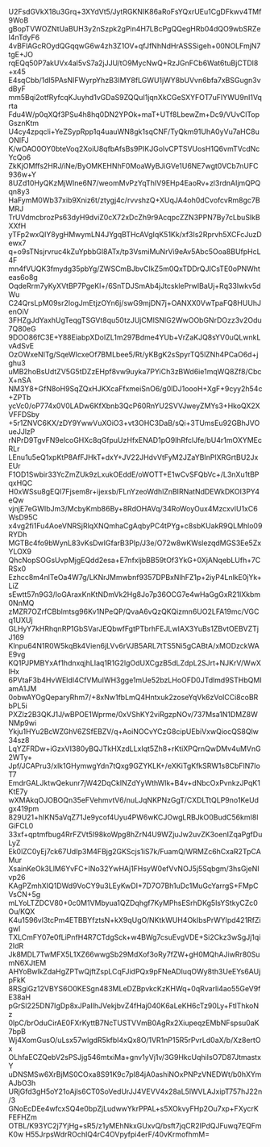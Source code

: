 U2FsdGVkX18u3Grq+3XYdVt5/JytRGKNIK86aRoFsYQxrUEu1CgDFkwv4TMf9WoB
gBopTVWOZNtUaBUH3y2nSzpk2gPin4H7LBcPgQQegHRb04dQO9wbSRZeI4nTdyF6
4vBFlAGcROydQGqqwG6w4zh3Z1OV+qfJfNhNdHrASSSigeh+00NOLFmjN7tgE+JO
rqEQq50P7akUVx4al5vS7a2jJJU/tO9MycNwQ+RzJGnFCb6Wat6tuBjCTDl8+x45
E4sqCbb/1dl5PAsNIFWyrpYhzB3IMY8fLGWU1jWY8bUVvn6bfa7xBSGugn3vdByF
mm5Bqi2otfRyfcqKJuyhd1vGDaS9ZQQuI1jqnXkCGeSXYFOT7uFIYWU9nI1Vqrta
Fdu4W/p0qXQf3PSu4h8hq0DN2YPOk+maT+UTf8LbewZm+Dc9/VUvClTopGsznKtm
U4cy4zpqcli+YeZSypRpp1q4uauWN8gk1sqCNF/TyQkm91UhA0yVu7aHC8uONIFJ
K/wOAO0OY0bteVoq2XoiU8qfbAfsBs9PIKJGoIvCPTSVUosH1Q6vmTVcdNcYcQo6
ZkKjOMffs2HRJ/iNe/ByOMKEHNhF0MoaWyBJiGVe1U6NE7wgt0VCb7nUFC936w+Y
8UZd10HyQKzMjWIne6N7/weomMvPzYqThIV9EHp4EaoRv+zl3rdnAIjmQPQqn8y3
HaFymM0Wb37xib9Xniz6t/ztygj4c/rvvshzQ+XUqJA4oh0dCvofcvRm8gc7BMRJ
TrUVdmcbrozPs63dyH9dviZ0cX72xDcZh9r9AcqpcZZN3PPN7By7cLbuSlkBXXfH
yTFp2wxQIY8ygHMwymLN4JYgqBTHcAVgIqK51Kk/xf3Is2Rprvh5XCFcJuzDewx7
q+o9sTNsjrvruc4kZuYpbbGl8ATx/tp3VsmiMuNrVi9eAv5Abc5Ooa8BUfpHcL4F
mn4fVUQK3fmydg35pbYg/ZWSCmBJbvCIkZ5m0QxTDDrQJICsTE0oPNWhteas6o8g
OqdeRrm7yKyXVtBP7PgeKl+/6SnTDJSmAb4jJtcsklePrwIBaUj+Rq33Iwkv5dWu
C24QrsLpM09sr2IogJmEtjzOYn6j/swG9mjDN7j+OANXX0VwTpaFQ8HUUhJenOiV
3FHZgJdYaxhUgTeqgTSGVt8qu50tzJUjCMlSNlG2WwOObGNrDOzz3v2Odu7Q80eG
9DOO86fC3E+Y88EiabpXDoIZL1m297Bdme4YUb+VrZaKJQ8sYV0uQLwnkLvAdSvE
OzOWxeNITg/SqeWIcxeOf7BMLbee5/Rt/yKBgK2sSpyrTQ5lZNh4PCaO6d+jghu3
uMB2hoBsUdtZV5G5tDZzEHpf8vw9uyka7PYiCh3zBWd6ie1mqWQ8Zf8/CbcX+nSA
NM3Y8+GfN8oH9SqZQxHJKXcaFfxmeiSnO6/g0lDJ1oooH+XgF+9cyy2h54c+ZPTb
ycVc0/oP774x0V0LADw6KfXbnb3QcP60RnYU2SVVJweyZMYs3+HkoQX2XVFFDSby
+5r1ZNVC6KX/zDY9YwwVuXOiO3+vt3OHC3DaB/sQi+3TUmsEu92GBhJVOueJJlzP
rNPrD9TgvFN9elcoGHXc8qGfpuUzHfxENAD1pO9lhRfclJfe/bU4r1mOXYMEcRLr
LEnu1u5eQ1xpKtP8AfFJHkT+dxY+JV22JHdvVtFyM2JZaYBInPlXRGrtBU2JxEUr
F1OD1Swbir33YcZmZUk9zLxukOEddE/oWOTT+E1wCvSFQbVc+/L3nXu1tBPqxHQC
H0xWSsu8gEQI7Fjsem8r+ijexsb/FLnYzeoWdhlZnBIRNatNdDEWkDKOI3PY4eQw
vjnjE7eGWIbJm3/McbyKmb86By+8RdOHAVq/34RoWoyOux4MzcxvIU1xC6WsD95C
x4vg2fi1Fu4AoeVNRSjRlqXNQmhaCgAqbyPC4tPYg+c8sbKUakR9QLMhlo09RYDh
MGTBc4fo9bWynL83vKsDwIGfarB3PIp/J3e/O72w8wKWslezqdMGS3Ee5ZxYLOX9
QhcNopSOGsUvpMjgEQdd2esa+E7nfxljbBB59tOf3YkG+0XjANqebLUfh+7CRSx0
Ezhcc8m4nlTeOa4W7g/LKNrJMmwbnf9357DPBxNlhFZ1p+2iyP4LnlkE0jYk+LiZ
sEwtt57n9G3/IoGAraxKnKtNDmVk2Hg8Jo7p36OCG7e4wHaGgGxR21lXkbm0NnMQ
zMZR7OZrfCBblmtsg96Kv1NPeQP/QvaA6vQzQKQizmn6UO2LFA19mc/VGCq1UXUj
GLHyY7kHRhqnRP1GbSVarJEQbwfFgtPTbrhFEJLwIAX3YuBs1ZBvtOEBVZTjJ169
Klnpu64N1R0W5kqBk4Vien6jLVv6rVJB5ARL7tTS5Ni5gCABtA/xMODzckWAE9vg
KQ1PJPMBYxAf1hdnxqjhLIaq1R1G2lgOdUXCgzB5dLZdpL2SJrt+NJKrV/WwXlHx
6PVtaF3b4HvWEldI4CfVMuIWH3gge1mUe52bzLHoOFD0JTdlmd9STHbQMlamA1JM
0obwAYOgQeparyRhm7/+8xNw1fbLmQ4Hntxuk2zoseYqVk6zVolCCi8coBRbPL5i
PXZlz2B3QKJ1J/wBPOE1Wprme/0xVShKY2viRgzpNOv/737Msa1N1DMZ8WNMp9wi
Ykju1HYu2BcWZGhV6ZSfEBZV/q+AoiNOCvYCzG8cipUEbiVxwQiocQS8Qlw34sz8
LqYZFRDw+iGzxVI380yBQJTkHXzdLLxIqt5Zh8+rKtiXPQrnQwDMv4uMVnG2WTy+
Jpf/JCAPru3/xlk1GHymwgYdn7tQxg9GZYKLK+/eXKiTgKfkSRW1s8CbFlN7IoT7
EmdrGALJktwQekunr7jW42DqCkINZdYyWthWlk+B4v+dNbcOxPvnkzJPqK1KtE7y
wXMAkqOJOBOQn35eFVehmvtV6/nuLJqNKPNzGgT/CXDLTtQLP9no1KeUdgx419pm
829U21+hIKN5aVqZ71Je9ycof4Uyu4PW6wKCJOwgLRBJkO0BudC56kmI8lGiFCL0
33xf+qptmfbug4RrFZVt5I98koWpg8hZrN4U9WZjuJw2uvZK3oenIZqaPgfDuLyZ
Ek0lZC0yEj7ck67UdIp3M4FBjg2GKScjs1iS7k/FuamQ/WRMZc6hCxaR2TpCAMur
XsainKeOk3LlM6YvFC+INo32YwHAj1FHsyW0efVvNOJ5j5Sqbgm/3hsGjeNIvp26
KAgPZmhXIQ1DWd9VoCY9u3LEyKwDI+7D7O7Bh1uDc1MuGcYarrgS+FMpCVsCN+5g
mLYoLTZDCV80+0c0M1VMbyua1QZDqhgf7KyMPhsESrhDKg5lsYStkyCZc0Ou/KQX
K4u1596vl3tcPm4ETBBYfztsN+kX9qUgO/NKtkWUH4OkIbsPrWYlpd421RfZigwl
TXLCmFY07e0fLiPnfH4R7CTdgSck+w4BWg7csuEvgVDE+Si2Ckz3wSgJj1qi2IdR
Jk8MDL7TwMFX5L1XZ66wwgSb29MdXof3oRy7fZW+gH0MQhAJiwRr80SumN6XJtEM
AHYoBwlkZdaHgZPTwQjftZspLCqFJidPQx9pFNeADluqOWy8th3UeEYs6AUjpFkK
8RSgiGz12VBYS6O0KESgn483MLeDZBpvkcKzKHWq+0qRvarli4ao55GeV9fE38aH
pGrSl225DN7IgDp8xJPaIIhJVekjbvZ4fHaj040K6aLeKH6cTz90Ly+FtlThkoNz
0lpC/brOduCirAE0FXrKyttB7NcTUSTVVmB0AgRx2XiupeqzEMbNFspsu0aK7bpB
Wj4XomGusO/uLsx57wlgdR5kfbI4xQx8O/1VR1nP15R5rPvrLd0aX/b/Xz8ertOx
OLhfaECZQebV2sPSJjg546mtxiMa+gnv1yVj1v/3G9HkcUqhiIsO7D87JtmastxY
uDNSMSw6XrBjMS0COxa8S91K9c7pI84jA0ashiNOxPNPzVNEDWt/b0hXYmAJbO3h
URjGfd3gH5oY21oAjls6CT0SoVedUrJJ4VEVV4x28aL5lWVLAJxipT757hJ22n/3
GNoEcDEe4wfcxSQ4e0bpZjLudwwYkrPPAL+s5XOkvyFHp2Ou7xp+FXycrKFEFHZm
OTBL/K93YC2j7YjHg+sR5/z1yMEhNkxGUxvQ/bsft7jqCR2IPdQJFuwq7EQFmK0w
H55JrpsWdrROchIQ4rC4OVpyfpi4erF/40vKrmofhmM=
